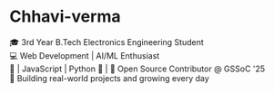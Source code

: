 # Chhavi-verma
🎓 3rd Year B.Tech Electronics Engineering Student  
💻 Web Development | AI/ML Enthusiast  
🧠 | JavaScript | Python 🐍 |
🚀 Open Source Contributor @ GSSoC '25  
🌱 Building real-world projects and growing every day
